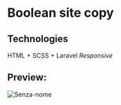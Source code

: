 # Boolean site copy
## Technologies
HTML + SCSS + Laravel
_Responsive_

## Preview:
![Senza-nome](https://user-images.githubusercontent.com/46935430/59298276-7ce0e600-8c8a-11e9-8ccd-9853967ef92c.gif)
